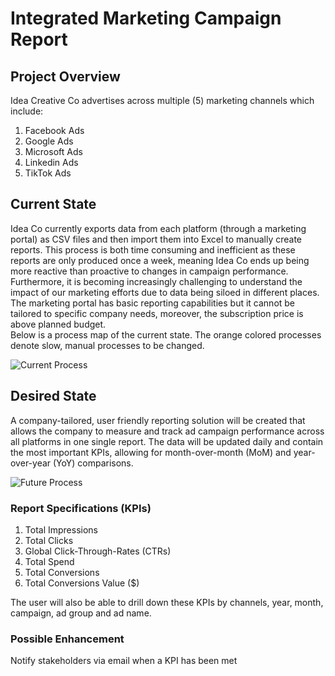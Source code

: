 # Integrated Marketing Campaign Report

## Project Overview
Idea Creative Co advertises across multiple (5) marketing channels which include:
1.	Facebook Ads
2.	Google Ads
3.	Microsoft Ads
4.	Linkedin Ads
5.	TikTok Ads

## Current State
Idea Co currently exports data from each platform (through a marketing portal) as CSV files and then import them into Excel to manually create reports. This process is both time consuming and inefficient as these reports are only produced once a week, meaning Idea Co ends up being more reactive than proactive to changes in campaign performance.
Furthermore, it is becoming increasingly challenging to understand the impact of our marketing efforts due to data being siloed in different places.
The marketing portal has basic reporting capabilities but it cannot be tailored to specific company needs, moreover, the subscription price is above planned budget.
<br> Below is a process map of the current state. The orange colored processes denote slow, manual processes to be changed.

![Current Process](https://github.com/omari20/marketing_campaign_integrated_report/assets/74761870/ed98ac02-bf14-424c-9650-9f1c35aeaf27)



## Desired State
A company-tailored, user friendly reporting solution will be created that allows the company to measure and track ad campaign performance across all platforms in one single report. The data will be updated daily and contain the most important KPIs, allowing for month-over-month (MoM) and year-over-year (YoY) comparisons.

![Future Process](https://github.com/omari20/marketing_campaign_integrated_report/assets/74761870/ced992bd-dd22-416f-ae65-88ac395d70f3)


### Report Specifications (KPIs)
1. Total Impressions
2. Total Clicks
3. Global Click-Through-Rates (CTRs)
4. Total Spend
5. Total Conversions
6. Total Conversions Value ($)

The user will also be able to drill down these KPIs by channels, year, month, campaign, ad group and ad name.

### Possible Enhancement
Notify stakeholders via email when a KPI has been met 

